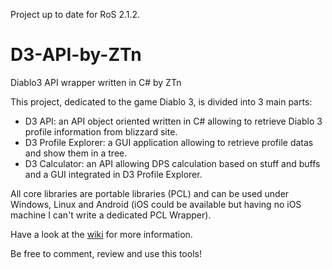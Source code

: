 Project up to date for RoS 2.1.2.

D3-API-by-ZTn
=============

Diablo3 API wrapper written in C# by ZTn

This project, dedicated to the game Diablo 3, is divided into 3 main parts:
* D3 API: an API object oriented written in C# allowing to retrieve Diablo 3 profile information from blizzard site.
* D3 Profile Explorer: a GUI application allowing to retrieve profile datas and show them in a tree.
* D3 Calculator: an API allowing DPS calculation based on stuff and buffs and a GUI integrated in D3 Profile Explorer.

All core libraries are portable libraries (PCL) and can be used under Windows, Linux and Android (iOS could be available but having no iOS machine I can't write a dedicated PCL Wrapper).

Have a look at the [wiki](home) for more information.

Be free to comment, review and use this tools!
